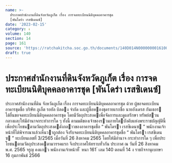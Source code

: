 ```yaml
---
name: >-
  ประกาศสำนักงานที่ดินจังหวัดภูเก็ต เรื่อง การจดทะเบียนนิติบุคคลอาคารชุด
  [พันโดร่า เรสซิเดนซ์]
date: '2023-02-15'
category: ง
volume: 140
section: 14
page: 161
source: 'https://ratchakitcha.soc.go.th/documents/140D014N0000000016100.pdf'
draft: true
---
```


# ประกาศสำนักงานที่ดินจังหวัดภูเก็ต เรื่อง การจดทะเบียนนิติบุคคลอาคารชุด [พันโดร่า เรสซิเดนซ์]

ประกาศสํานักงานที่ดิน จังหวัดภูเก็ต เรื่อง การจดทะเบียนนิติบุคคลอาคารชุด ด้วย ผู้ขอจดทะเบียนอาคารชุดชื่อ บริษัท ภูเก็ต รอยัล บิลดง จํากัด และผู้ซื้อหองชุดรายแรกชื่อ นายอังเดรส กันเธอร ได้ยื่นขอจดทะเบียนนิติบุคคลอาคารชุด โดยมีวัตถุประสงคเพื่อจัดการและดูแลรักษา ทรัพย์สวนกลางและให้มีอํานาจกระทําการใด ๆ ทั้งนี้ ตามมติของเจ้าของรวมภายใตบังคับแห่งพระราชบัญญัตินี้ เพื่อประโยชนตามวัตถุประสงคดังกลาวของอาคารชุดชื่อ “ พันโดรา เรสซิเดนซ ” พนักงานเจ้าหน้าที่ได้พิจารณาแล้วเห็นวาถูกต้อง จึงรับจดทะเบียนนิติบุคคลอาคารชุดชื่อ “ พันโดรา เรสซิเดนซ ” ทะเบียนเลขที่ 3/2565 เมื่อวันที่ 26 สิงหาคม 2565 โดยให้มีอํานาจ กระทําการใด ๆ เพื่อประโยชนตามวัตถุประสงคตามวรรคแรก จึงประกาศให้ทราบทั่วกัน ประกาศ ณ วันที่ 26 สิงหาคม พ.ศ. 2565 จรูญ คงแกว พนักงานเจ้าหน้าที่ ้ หนา 161 ่ เลม 140 ตอนที่ 14 ง ราชกิจจานุเบกษา 16 กุมภาพันธ์ 2566
